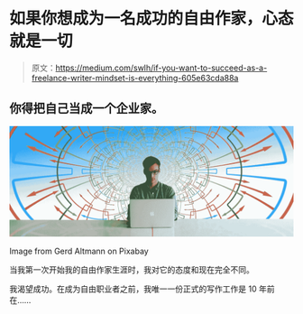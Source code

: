 # 如果你想成为一名成功的自由作家，心态就是一切

> 原文：<https://medium.com/swlh/if-you-want-to-succeed-as-a-freelance-writer-mindset-is-everything-605e63cda88a>

## 你得把自己当成一个企业家。

![](img/c2f1d3e863ffbd1e7015187b5770116e.png)

Image from Gerd Altmann on Pixabay

当我第一次开始我的自由作家生涯时，我对它的态度和现在完全不同。

我渴望成功。在成为自由职业者之前，我唯一一份正式的写作工作是 10 年前在……